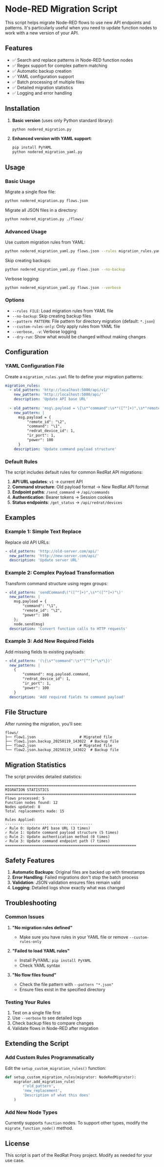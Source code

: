 # Node-RED Migration Script

This script helps migrate Node-RED flows to use new API endpoints and patterns. It's particularly useful when you need to update function nodes to work with a new version of your API.

## Features

- ✅ Search and replace patterns in Node-RED function nodes
- ✅ Regex support for complex pattern matching
- ✅ Automatic backup creation
- ✅ YAML configuration support
- ✅ Batch processing of multiple files
- ✅ Detailed migration statistics
- ✅ Logging and error handling

## Installation

1. **Basic version** (uses only Python standard library):
   ```bash
   python nodered_migration.py
   ```

2. **Enhanced version with YAML support**:
   ```bash
   pip install PyYAML
   python nodered_migration_yaml.py
   ```

## Usage

### Basic Usage

Migrate a single flow file:
```bash
python nodered_migration.py flows.json
```

Migrate all JSON files in a directory:
```bash
python nodered_migration.py ./flows/
```

### Advanced Usage

Use custom migration rules from YAML:
```bash
python nodered_migration_yaml.py flows.json --rules migration_rules.yaml
```

Skip creating backups:
```bash
python nodered_migration_yaml.py flows.json --no-backup
```

Verbose logging:
```bash
python nodered_migration_yaml.py flows.json --verbose
```

### Options

- `--rules FILE`: Load migration rules from YAML file
- `--no-backup`: Skip creating backup files
- `--pattern PATTERN`: File pattern for directory migration (default: `*.json`)
- `--custom-rules-only`: Only apply rules from YAML file
- `--verbose, -v`: Verbose logging
- `--dry-run`: Show what would be changed without making changes

## Configuration

### YAML Configuration File

Create a `migration_rules.yaml` file to define your migration patterns:

```yaml
migration_rules:
  - old_pattern: 'http://localhost:5000/api/v1/'
    new_pattern: 'http://localhost:5000/api/'
    description: 'Update API base URL'
    
  - old_pattern: 'msg\.payload = \{\s*"command":\s*"([^"]+)",\s*"remote":\s*"([^"]+)"\s*\}'
    new_pattern: |
      msg.payload = {
          "remote_id": "\2",
          "command": "\1",
          "redrat_device_id": 1,
          "ir_port": 1,
          "power": 100
      }
    description: 'Update command payload structure'
```

### Default Rules

The script includes default rules for common RedRat API migrations:

1. **API URL updates**: `v1` → current API
2. **Command structure**: Old payload format → New RedRat API format
3. **Endpoint paths**: `/send_command` → `/api/commands`
4. **Authentication**: Bearer tokens → Session cookies
5. **Status endpoints**: `/get_status` → `/api/redrat/devices`

## Examples

### Example 1: Simple Text Replace

Replace old API URLs:
```yaml
- old_pattern: 'http://old-server.com/api/'
  new_pattern: 'http://new-server.com/api/'
  description: 'Update server URL'
```

### Example 2: Complex Payload Transformation

Transform command structure using regex groups:
```yaml
- old_pattern: 'sendCommand\("([^"]+)",\s*"([^"]+)"\)'
  new_pattern: |
    msg.payload = {
        "command": "\1",
        "remote_id": "\2",
        "power": 100
    };
    node.send(msg)
  description: 'Convert function calls to HTTP requests'
```

### Example 3: Add New Required Fields

Add missing fields to existing payloads:
```yaml
- old_pattern: '(\{\s*"command":\s*"[^"]+"\s*\})'
  new_pattern: |
    {
        "command": msg.payload.command,
        "redrat_device_id": 1,
        "ir_port": 1,
        "power": 100
    }
  description: 'Add required fields to command payload'
```

## File Structure

After running the migration, you'll see:

```
flows/
├── flow1.json                    # Migrated file
├── flow1.json.backup_20250119_143022  # Backup file
├── flow2.json                    # Migrated file  
└── flow2.json.backup_20250119_143022  # Backup file
```

## Migration Statistics

The script provides detailed statistics:

```
============================================================
MIGRATION STATISTICS
============================================================
Flows processed: 5
Function nodes found: 12
Nodes updated: 8
Total replacements made: 15

Rules Applied:
----------------------------------------
✓ Rule 0: Update API base URL (3 times)
✓ Rule 1: Update command payload structure (5 times)
○ Rule 2: Update authentication method (0 times)
✓ Rule 3: Update command endpoint path (7 times)
============================================================
```

## Safety Features

1. **Automatic Backups**: Original files are backed up with timestamps
2. **Error Handling**: Failed migrations don't stop the batch process
3. **Validation**: JSON validation ensures files remain valid
4. **Logging**: Detailed logs show exactly what was changed

## Troubleshooting

### Common Issues

1. **"No migration rules defined"**
   - Make sure you have rules in your YAML file or remove `--custom-rules-only`

2. **"Failed to load YAML rules"**
   - Install PyYAML: `pip install PyYAML`
   - Check YAML syntax

3. **"No flow files found"**
   - Check the file pattern with `--pattern "*.json"`
   - Ensure files exist in the specified directory

### Testing Your Rules

1. Test on a single file first
2. Use `--verbose` to see detailed logs
3. Check backup files to compare changes
4. Validate flows in Node-RED after migration

## Extending the Script

### Add Custom Rules Programmatically

Edit the `setup_custom_migration_rules()` function:

```python
def setup_custom_migration_rules(migrator: NodeRedMigrator):
    migrator.add_migration_rule(
        r'old_pattern',
        'new_replacement',
        'Description of what this does'
    )
```

### Add New Node Types

Currently supports `function` nodes. To support other types, modify the `migrate_function_node()` method.

## License

This script is part of the RedRat Proxy project. Modify as needed for your use case.
